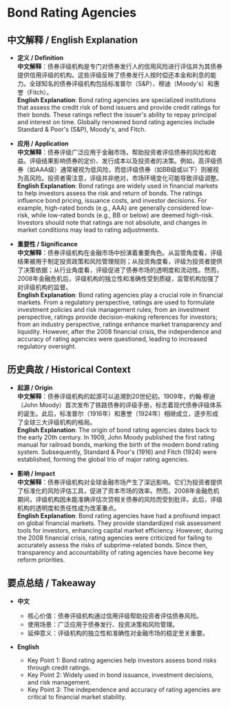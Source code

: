 # Bond Rating Agencies

## 中文解释 / English Explanation

* **定义 / Definition**  
  **中文解释**：债券评级机构是专门对债券发行人的信用风险进行评估并为其债券提供信用评级的机构。这些评级反映了债券发行人按时偿还本金和利息的能力。全球知名的债券评级机构包括标准普尔（S&P）、穆迪（Moody's）和惠誉（Fitch）。  
  **English Explanation**: Bond rating agencies are specialized institutions that assess the credit risk of bond issuers and provide credit ratings for their bonds. These ratings reflect the issuer's ability to repay principal and interest on time. Globally renowned bond rating agencies include Standard & Poor's (S&P), Moody's, and Fitch.

* **应用 / Application**  
  **中文解释**：债券评级广泛应用于金融市场，帮助投资者评估债券的风险和收益。评级结果影响债券的定价、发行成本以及投资者的决策。例如，高评级债券（如AAA级）通常被视为低风险，而低评级债券（如BB级或以下）则被视为高风险。投资者需注意，评级并非绝对，市场环境变化可能导致评级调整。  
  **English Explanation**: Bond ratings are widely used in financial markets to help investors assess the risk and return of bonds. The ratings influence bond pricing, issuance costs, and investor decisions. For example, high-rated bonds (e.g., AAA) are generally considered low-risk, while low-rated bonds (e.g., BB or below) are deemed high-risk. Investors should note that ratings are not absolute, and changes in market conditions may lead to rating adjustments.

* **重要性 / Significance**  
  **中文解释**：债券评级机构在金融市场中扮演着重要角色。从监管角度看，评级结果被用于制定投资政策和风险管理规则；从投资角度看，评级为投资者提供了决策依据；从行业角度看，评级促进了债券市场的透明度和流动性。然而，2008年金融危机后，评级机构的独立性和准确性受到质疑，监管机构加强了对评级机构的监督。  
  **English Explanation**: Bond rating agencies play a crucial role in financial markets. From a regulatory perspective, ratings are used to formulate investment policies and risk management rules; from an investment perspective, ratings provide decision-making references for investors; from an industry perspective, ratings enhance market transparency and liquidity. However, after the 2008 financial crisis, the independence and accuracy of rating agencies were questioned, leading to increased regulatory oversight.

## 历史典故 / Historical Context

* **起源 / Origin**  
  **中文解释**：债券评级机构的起源可以追溯到20世纪初。1909年，约翰·穆迪（John Moody）首次发布了铁路债券的评级手册，标志着现代债券评级体系的诞生。此后，标准普尔（1916年）和惠誉（1924年）相继成立，逐步形成了全球三大评级机构的格局。  
  **English Explanation**: The origin of bond rating agencies dates back to the early 20th century. In 1909, John Moody published the first rating manual for railroad bonds, marking the birth of the modern bond rating system. Subsequently, Standard & Poor's (1916) and Fitch (1924) were established, forming the global trio of major rating agencies.

* **影响 / Impact**  
  **中文解释**：债券评级机构对全球金融市场产生了深远影响。它们为投资者提供了标准化的风险评估工具，促进了资本市场的效率。然而，2008年金融危机期间，评级机构因未能准确评估次贷相关债券的风险而受到批评。此后，评级机构的透明度和责任性成为改革重点。  
  **English Explanation**: Bond rating agencies have had a profound impact on global financial markets. They provide standardized risk assessment tools for investors, enhancing capital market efficiency. However, during the 2008 financial crisis, rating agencies were criticized for failing to accurately assess the risks of subprime-related bonds. Since then, transparency and accountability of rating agencies have become key reform priorities.

## 要点总结 / Takeaway

* **中文**  
  - 核心价值：债券评级机构通过信用评级帮助投资者评估债券风险。  
  - 使用场景：广泛应用于债券发行、投资决策和风险管理。  
  - 延伸意义：评级机构的独立性和准确性对金融市场的稳定至关重要。

* **English**  
  - Key Point 1: Bond rating agencies help investors assess bond risks through credit ratings.  
  - Key Point 2: Widely used in bond issuance, investment decisions, and risk management.  
  - Key Point 3: The independence and accuracy of rating agencies are critical to financial market stability.